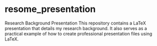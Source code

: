 # resome_presentation
Research Background Presentation This repository contains a LaTeX presentation that details my research background. It also serves as a practical example of how to create professional presentation files using LaTeX.
